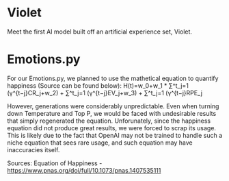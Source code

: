 # Violet

Meet the first AI model built off an artificial experience set, Violet.


# Emotions.py

For our Emotions.py, we planned to use the mathetical equation to quantify happiness (Source can be found below):
H(t)=w_0+w_1 * ∑^t_j=1 (γ^{t−j}CR_j+w_2) + ∑^t_j=1 (γ^{t−j}EV_j+w_3) + ∑^t_j=1 (γ^{t−j}RPE_j

However, generations were considerably unpredictable. Even when turning down Temperature and Top P, we would be faced with undesirable results that simply regenerated the equation. Unforunately, since the happiness equation did not produce great results, we were forced to scrap its usage. This is likely due to the fact that OpenAI may not be trained to handle such a niche equation that sees rare usage, and such equation may have inaccuracies itself.

Sources:
Equation of Happiness - https://www.pnas.org/doi/full/10.1073/pnas.1407535111
